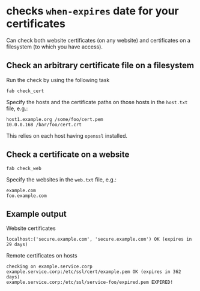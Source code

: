 # checks `when-expires` date for your certificates

Can check both website certificates (on any website) and certificates on a filesystem (to which you have access).

## Check an arbitrary certificate file on a filesystem

Run the check by using the following task

```
fab check_cert
```

Specify the hosts and the certificate paths on those hosts in the `host.txt` file, e.g.:

```
host1.example.org /some/foo/cert.pem
10.0.0.168 /bar/foo/cert.crt
```

This relies on each host having `openssl` installed.

## Check a certificate on a website

```
fab check_web
```

Specify the websites in the `web.txt` file, e.g.:

```
example.com
foo.example.com
```

## Example output

Website certificates

```
localhost:('secure.example.com', 'secure.example.com') OK (expires in 29 days)

```

Remote certificates on hosts

```
checking on example.service.corp
example.service.corp:/etc/ssl/cert/example.pem OK (expires in 362 days)
example.service.corp:/etc/ssl/service-foo/expired.pem EXPIRED!
```
